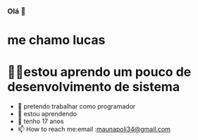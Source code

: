 ### Olá  👋
# me chamo lucas
#  🧑‍💼estou  aprendo um pouco de desenvolvimento de sistema
- 👯  pretendo trabalhar como programador 
- 🤔  estou aprendendo 
- 💬 tenho 17 anos
- 📫 How to reach me:email :maunapoli34@gmail.com


